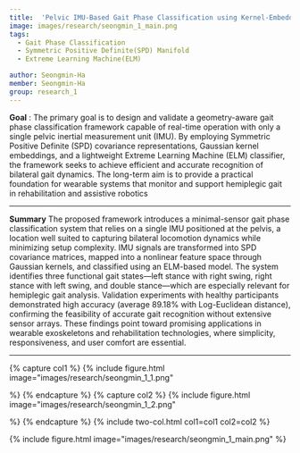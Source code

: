 ```yaml
---
title:  'Pelvic IMU-Based Gait Phase Classification using Kernel-Embedded Extreme Learning Machine'
image: images/research/seongmin_1_main.png
tags:
  - Gait Phase Classification
  - Symmetric Positive Definite(SPD) Manifold
  - Extreme Learning Machine(ELM)

author: Seongmin-Ha
member: Seongmin-Ha
group: research_1
---
```

**Goal** :  The primary goal is to design and validate a geometry-aware gait phase classification framework capable of real-time operation with only a single pelvic inertial measurement unit (IMU). By employing Symmetric Positive Definite (SPD) covariance representations, Gaussian kernel embeddings, and a lightweight Extreme Learning Machine (ELM) classifier, the framework seeks to achieve efficient and accurate recognition of bilateral gait dynamics. The long-term aim is to provide a practical foundation for wearable systems that monitor and support hemiplegic gait in rehabilitation and assistive robotics

***

**Summary**
The proposed framework introduces a minimal-sensor gait phase classification system that relies on a single IMU positioned at the pelvis, a location well suited to capturing bilateral locomotion dynamics while minimizing setup complexity. IMU signals are transformed into SPD covariance matrices, mapped into a nonlinear feature space through Gaussian kernels, and classified using an ELM-based model. The system identifies three functional gait states—left stance with right swing, right stance with left swing, and double stance—which are especially relevant for hemiplegic gait analysis. Validation experiments with healthy participants demonstrated high accuracy (average 89.18% with Log-Euclidean distance), confirming the feasibility of accurate gait recognition without extensive sensor arrays. These findings point toward promising applications in wearable exoskeletons and rehabilitation technologies, where simplicity, responsiveness, and user comfort are essential.

***

{% capture col1 %}
{%
  include figure.html
  image="images/research/seongmin_1_1.png"
  
%}
{% endcapture %}
{% capture col2 %}
{%
  include figure.html
  image="images/research/seongmin_1_2.png"
  
%}
{% endcapture %}
{% include two-col.html col1=col1 col2=col2 %}

{%
  include figure.html
  image="images/research/seongmin_1_main.png"
%}

